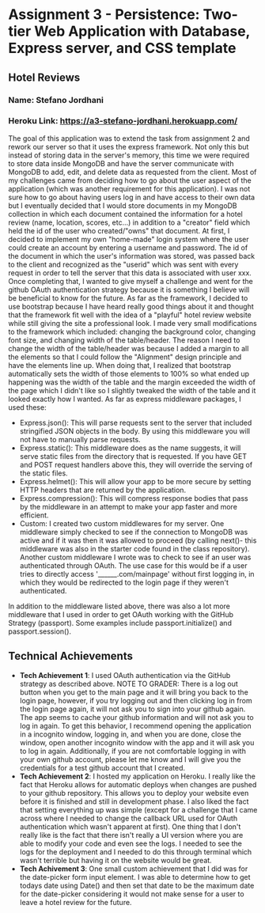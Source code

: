 Assignment 3 - Persistence: Two-tier Web Application with Database, Express server, and CSS template
===

## Hotel Reviews
### Name: Stefano Jordhani
### Heroku Link: https://a3-stefano-jordhani.herokuapp.com/

The goal of this application was to extend the task from assignment 2 and rework our server so that it uses the express framework. Not only this but instead of storing data in the server's memory, this time we were required to store data inside MongoDB and have the server communicate with MongoDB to add, edit, and delete data as requested from the client. Most of my challenges came from deciding how to go about the user aspect of the application (which was another requirement for this application). I was not sure how to go about having users log in and have access to their own data but I eventually decided that I would store documents in my MongoDB collection in which each document contained the information for a hotel review (name, location, scores, etc...) in addition to a "creator" field which held the id of the user who created/"owns" that document. At first, I decided to implement my own "home-made" login system where the user could create an account by entering a username and password. The id of the document in which the user's information was stored, was passed back to the client and recognized as the "userid" which was sent with every request in order to tell the server that this data is associated with user xxx. Once completing that, I wanted to give myself a challenge and went for the github OAuth authentication strategy because it is something I believe will be beneficial to know for the future. As far as the framework, I decided to use bootstrap because I have heard really good things about it and thought that the framework fit well with the idea of a "playful" hotel review website while still giving the site a professional look. I made very small modifications to the framework which included: changing the background color, changing font size, and changing width of the table/header. The reason I need to change the width of the table/header was because I added a margin to all the elements so that I could follow the "Alignment" design principle and have the elements line up. When doing that, I realized that bootstrap automatically sets the width of those elements to 100% so what ended up happening was the width of the table and the margin exceeded the width of the page which I didn't like so I slightly tweaked the width of the table and it looked exactly how I wanted. As far as express middleware packages, I used these:  
* Express.json(): This will parse requests sent to the server that included stringified JSON objects in the body. By using this middleware you will not have to manually parse requests. 
* Express.static(): This middleware does as the name suggests, it will serve static files from the directory that is requested. If you have GET and POST request handlers above this, they will override the serving of the static files. 
* Express.helmet(): This will allow your app to be more secure by setting HTTP headers that are returned by the application.
* Express.compression(): This will compress response bodies that pass by the middleware in an attempt to make your app faster and more efficient. 
* Custom: I created two custom middlewares for my server. One middleware simply checked to see if the connection to MongoDB was active and if it was then it was allowed to proceed (by calling next()- this middleware was also in the starter code found in the class repository). Another custom middleware I wrote was to check to see if an user was authenticated through OAuth. The use case for this would be if a user tries to directly access '______.com/mainpage' without first logging in, in which they would be redirected to the login page if they weren't authenticated. 

In addition to the middleware listed above, there was also a lot more middleware that I used in order to get OAuth working with the GitHub Strategy (passport). Some examples include passport.initialize() and passport.session().

## Technical Achievements
- **Tech Achievement 1**: I used OAuth authentication via the GitHub strategy as described above. NOTE TO GRADER: There is a log out button when you get to the main page and it will bring you back to the login page, however, if you try logging out and then clicking log in from the login page again, it will not ask you to sign into your github again. The app seems to cache your github information and will not ask you to log in again. To get this behavior, I recommend opening the application in a incognito window, logging in, and when you are done, close the window, open another incognito window with the app and it will ask you to log in again. Additionally, if you are not comfortable logging in with your own github account, please let me know and I will give you the credentials for a test github account that I created. 
- **Tech Achievement 2**: I hosted my application on Heroku. I really like the fact that Heroku allows for automatic deploys when changes are pushed to your github repository. This allows you to deploy your website even before it is finished and still in development phase. I also liked the fact that setting everything up was simple (except for a challenge that I came across where I needed to change the callback URL used for OAuth authentication which wasn't apparent at first). One thing that I don't really like is the fact that there isn't really a UI version where you are able to modify your code and even see the logs. I needed to see the logs for the deployment and I needed to do this through terminal which wasn't terrible but having it on the website would be great. 
- **Tech Achivement 3**: One small custom achievement that I did was for the date-picker form input element. I was able to determine how to get todays date using Date() and then set that date to be the maximum date for the date-picker considering it would not make sense for a user to leave a hotel review for the future. 